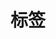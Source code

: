 ---
  title: "标签"
  description: "关于全栈开发、股票交易、投资理财、自我管理等相关的标签"
  keywords: "全栈开发、股票、ETF、投资、理财、财务、记账、工具、笔记、网赚、SEO、写作"
---
